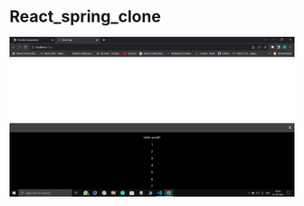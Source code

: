# React_spring_clone
<!-- <img src='https://i.pinimg.com/236x/f1/9e/b8/f19eb82ad25f55509c41ab7efdd44278.jpg' alt='closed-state Image' /> -->
<img src='https://github.com/RaghavendraRD123/React_spring_clone/blob/main/halfOpenState.png' alt="image" />

